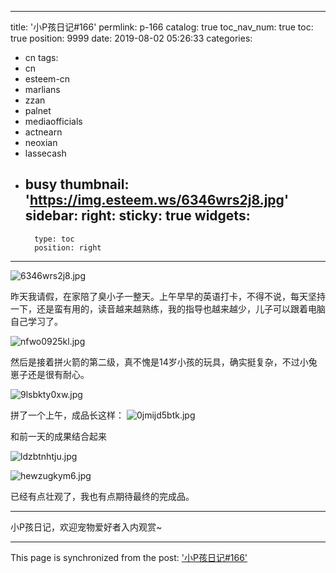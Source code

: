 
---
title: '小P孩日记#166'
permlink: p-166
catalog: true
toc_nav_num: true
toc: true
position: 9999
date: 2019-08-02 05:26:33
categories:
- cn
tags:
- cn
- esteem-cn
- marlians
- zzan
- palnet
- mediaofficials
- actnearn
- neoxian
- lassecash
- busy
thumbnail: 'https://img.esteem.ws/6346wrs2j8.jpg'
sidebar:
    right:
        sticky: true
widgets:
    -
        type: toc
        position: right
---


![6346wrs2j8.jpg](https://img.esteem.ws/6346wrs2j8.jpg)

昨天我请假，在家陪了臭小子一整天。上午早早的英语打卡，不得不说，每天坚持一下，还是蛮有用的，读音越来越熟练，我的指导也越来越少，儿子可以跟着电脑自己学习了。

![nfwo0925kl.jpg](https://img.esteem.ws/nfwo0925kl.jpg)

然后是接着拼火箭的第二级，真不愧是14岁小孩的玩具，确实挺复杂，不过小兔崽子还是很有耐心。

![9lsbkty0xw.jpg](https://img.esteem.ws/9lsbkty0xw.jpg)

拼了一个上午，成品长这样：
![0jmijd5btk.jpg](https://img.esteem.ws/0jmijd5btk.jpg)

和前一天的成果结合起来

![ldzbtnhtju.jpg](https://img.esteem.ws/ldzbtnhtju.jpg)

![hewzugkym6.jpg](https://img.esteem.ws/hewzugkym6.jpg)


已经有点壮观了，我也有点期待最终的完成品。


***

小P孩日记，欢迎宠物爱好者入内观赏~

- - -

This page is synchronized from the post: ['小P孩日记#166'](https://steemit.com/@julian2013/p-166)
